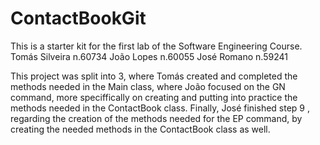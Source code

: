 # ContactBookGit
This is a starter kit for the first lab of the Software Engineering Course.
Tomás Silveira n.60734
João Lopes n.60055
José Romano n.59241

This project was split into 3, where Tomás created and completed the methods needed in the Main class, where João focused on the GN command, more speciffically on creating and putting into practice the methods needed in the ContactBook class. Finally, José finished step 9 , regarding the creation of the methods needed for the EP command, by creating the needed methods in the ContactBook class as well.
